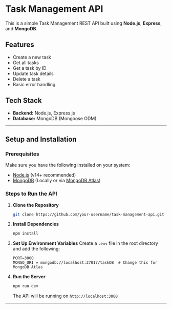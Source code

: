 # Task Management API

This is a simple Task Management REST API built using **Node.js**, **Express**, and **MongoDB**.

## Features
- Create a new task
- Get all tasks
- Get a task by ID
- Update task details
- Delete a task
- Basic error handling

## Tech Stack
- **Backend:** Node.js, Express.js
- **Database:** MongoDB (Mongoose ODM)

---

## Setup and Installation

### Prerequisites
Make sure you have the following installed on your system:
- [Node.js](https://nodejs.org/) (v14+ recommended)
- [MongoDB](https://www.mongodb.com/) (Locally or via [MongoDB Atlas](https://www.mongodb.com/cloud/atlas))

### Steps to Run the API

1. **Clone the Repository**
   ```sh
   git clone https://github.com/your-username/task-management-api.git
   
   ```

2. **Install Dependencies**
   ```sh
   npm install
   ```

3. **Set Up Environment Variables**
   Create a `.env` file in the root directory and add the following:
   ```env
   PORT=3000
   MONGO_URI = mongodb://localhost:27017/taskDB  # Change this for MongoDB Atlas
   ```

4. **Run the Server**
   ```sh
   npm run dev 
   ```
   The API will be running on `http://localhost:3000`

---

